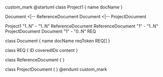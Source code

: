 custom_mark
@startuml
class Project1 {
  name
  docName
}

Document <|-- ReferenceDocument 
Document <|-- ProjectDocument  

Project1 "1..N" - "1..N" ReferenceDocument 
ReferenceDocument "1" - "1..N" ProjectDocument
Document "1" - "0..N" REQ

class Document {
  name
  docName
  reqToken
  REQ[]
}

class REQ {
  ID
  coveredIDs
  content
}

class ReferenceDocument {
}

class ProjectDocument {
}
@enduml
custom_mark
